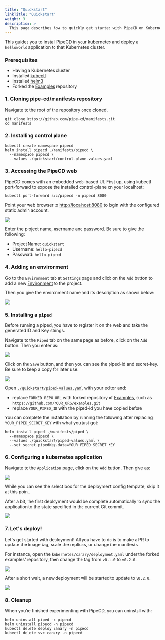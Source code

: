 ```yaml
---
title: "Quickstart"
linkTitle: "Quickstart"
weight: 3
description: >
  This page describes how to quickly get started with PipeCD on Kubernetes.
---
```


This guides you to install PipeCD in your kubernetes and deploy a `helloworld` application to that Kubernetes cluster.

### Prerequisites
- Having a Kubernetes cluster
- Installed [kubectl](https://kubernetes.io/docs/tasks/tools/install-kubectl/)
- Installed [helm3](https://helm.sh/docs/intro/install/)
- Forked the [Examples](https://github.com/pipe-cd/examples) repository

### 1. Cloning pipe-cd/manifests repository

Navigate to the root of the repository once cloned.

``` console
git clone https://github.com/pipe-cd/manifests.git
cd manifests
```

### 2. Installing control plane

``` console
kubectl create namespace pipecd
helm install pipecd ./manifests/pipecd \
  --namespace pipecd \
  --values ./quickstart/control-plane-values.yaml
```

### 3. Accessing the PipeCD web
PipeCD comes with an embedded web-based UI.
First up, using kubectl port-forward to expose the installed control-plane on your localhost:

``` console
kubectl port-forward svc/pipecd -n pipecd 8080
```

Point your web browser to [http://localhost:8080](http://localhost:8080) to login with the configured static admin account.

![](/images/quickstart-login.png)

Enter the project name, username and password. Be sure to give the following:
- Project Name: `quickstart`
- Username: `hello-pipecd`
- Password: `hello-pipecd`

### 4. Adding an environment
Go to the `Environment` tab at `Settings` page and click on the `Add` button to add a new [Environment](/docs/concepts/#environment) to the project.

Then you give the environment name and its description as shown below:

![](/images/quickstart-adding-environment.png)


### 5. Installing a `piped`
Before running a piped, you have to register it on the web and take the generated ID and Key strings.

Navigate to the `Piped` tab on the same page as before, click on the `Add` button. Then you enter as:

![](/images/quickstart-adding-piped.png)

Click on the `Save` button, and then you can see the piped-id and secret-key.
Be sure to keep a copy for later use.

![](/images/quickstart-piped-registered.png)



Open [`./quickstart/piped-values.yaml`](https://github.com/pipe-cd/manifests/blob/master/quickstart/piped-values.yaml) with your editor and:
- replace `FORKED_REPO_URL` with forked repository of [Examples](https://github.com/pipe-cd/examples), such as `https://github.com/YOUR_ORG/examples.git`
- replace `YOUR_PIPED_ID` with the piped-id you have copied before

You can complete the installation by running the following after replacing `YOUR_PIPED_SECRET_KEY` with what you just got:

``` console
helm install piped ./manifests/piped \
  --namespace pipecd \
  --values ./quickstart/piped-values.yaml \
  --set secret.pipedKey.data=YOUR_PIPED_SECRET_KEY
```

### 6. Configuring a kubernetes application
Navigate to the `Application` page, click on the `Add` button. Then give as:

![](/images/quickstart-adding-application.png)

While you can see the select box for the deployment config template, skip it at this point.

After a bit, the first deployment would be complete automatically to sync the application to the state specified in the current Git commit.

![](/images/quickstart-first-deployment.png)

### 7. Let's deploy!
Let's get started with deployment! All you have to do is to make a PR to update the image tag, scale the replicas, or change the manifests.

For instance, open the `kubernetes/canary/deployment.yaml` under the forked examples' repository, then change the tag from `v0.1.0` to `v0.2.0`.

![](/images/quickstart-update-image-tag.png)

After a short wait, a new deployment will be started to update to `v0.2.0`.

![](/images/quickstart-deploying.png)

### 8. Cleanup
When you’re finished experimenting with PipeCD, you can uninstall with:

``` console
helm uninstall piped -n pipecd
helm uninstall pipecd -n pipecd
kubectl delete deploy canary -n pipecd
kubectl delete svc canary -n pipecd
```

